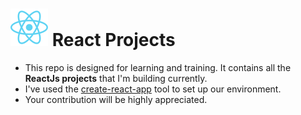 # ![React logo](./logo.svg) React Projects 

- This repo is designed for learning and training. It contains all the **ReactJs projects** that I'm building currently.
- I've used the [create-react-app](https://github.com/facebookincubator/create-react-app) tool to set up our environment.
- Your contribution will be highly appreciated.
